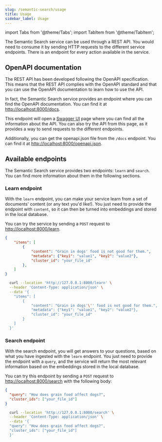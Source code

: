 ```yaml
---
slug: /semantic-search/usage
title: Usage
sidebar_label: Usage
---
```


import Tabs from '@theme/Tabs';
import TabItem from '@theme/TabItem';

The Semantic Search service can be used through a REST API. You would need to consume it by sending HTTP requests to the different service endpoints. There is an endpoint for every action available in the service.

## OpenAPI documentation

The REST API has been developed following the OpenAPI specification. This means that the REST API complies with the OpenAPI standard and that you can use the OpenAPI documentation to learn how to use the API. 

In fact, the Semantic Search service provides an endpoint where you can find the OpenAPI documentation. You can find it at [http://localhost:8000/docs](http://localhost:8000/docs).

This endpoint will open a [Swagger UI](https://swagger.io/) page where you can find all the information about the API. You can also try the API from this page, as it provides a way to send requests to the different endpoints.

Additionally, you can get the openapi.json file from the `/docs` endpoint. You can find it at [http://localhost:8000/openapi.json](http://localhost:8000/openapi.json).

## Available endpoints

The Semantic Search service provides two endpoints: `learn` and `search`. You can find more information about them in the following sections.

### Learn endpoint

With the `learn` endpoint, you can make your service learn from a set of documents' content (or any text you'd like!). You
just need to provide the endpoint with `content`, so it can then be turned into embeddings and stored in the local database.

You can try the service by sending a `POST` request to [http://localhost:8000/learn](http://localhost:8000/learn).

<Tabs groupId="api-request">
<TabItem value="json" label="JSON Body" default>

```json
{
    "items": [
        {
            "content": "Grain in dogs' food is not good for them.",
            "metadata": {"key1": "value1", "key2": "value2"},
            "cluster_id": "your_file_id"
        },
    ]
}
```

</TabItem>
<TabItem value="curl" label="CURL Request">

```bash
  curl --location 'http://127.0.0.1:8000/learn' \
  --header 'Content-Type: application/json' \
  --data '{
    "items": [
        {
            "content": "Grain in dogs'\'' food is not good for them.",
            "metadata": {"key1": "value1", "key2": "value2"},
            "cluster_id": "your_file_id"
        }
    ]
  }'
```

  </TabItem>
</Tabs>


### Search endpoint

With the search endpoint, you will get answers to your questions, based on what you have ingested with
the `learn` endpoint. You just need to provide the endpoint with a `query`, and the service will return the most
relevant information based on the embeddings stored in the local database.

You can try this endpoint by sending a `POST` request to [http://localhost:8000/search](http://localhost:8000/search) with the following body:

<Tabs groupId="api-request">
<TabItem value="json" label="JSON Body" default>

```json
{
  "query": "How does grain food affect dogs?",
  "cluster_ids": ["your_file_id"]
}
```

</TabItem>
<TabItem value="curl" label="CURL Request">

```bash
  curl --location 'http://127.0.0.1:8000/search' \
  --header 'Content-Type: application/json' \
  --data '{
  "query": "How does grain food affect dogs?",
  "cluster_ids": ["your_file_id"]
  }'
```

  </TabItem>
</Tabs>